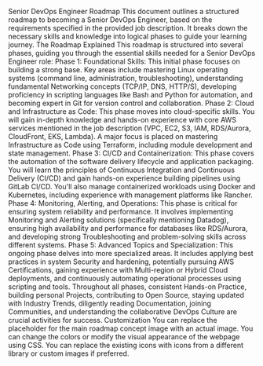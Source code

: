 Senior DevOps Engineer Roadmap
This document outlines a structured roadmap to becoming a Senior DevOps Engineer, based on the requirements specified in the provided job description. It breaks down the necessary skills and knowledge into logical phases to guide your learning journey.
The Roadmap Explained
This roadmap is structured into several phases, guiding you through the essential skills needed for a Senior DevOps Engineer role:
Phase 1: Foundational Skills: This initial phase focuses on building a strong base. Key areas include mastering Linux operating systems (command line, administration, troubleshooting), understanding fundamental Networking concepts (TCP/IP, DNS, HTTP/S), developing proficiency in scripting languages like Bash and Python for automation, and becoming expert in Git for version control and collaboration.
Phase 2: Cloud and Infrastructure as Code: This phase moves into cloud-specific skills. You will gain in-depth knowledge and hands-on experience with core AWS services mentioned in the job description (VPC, EC2, S3, IAM, RDS/Aurora, CloudFront, EKS, Lambda). A major focus is placed on mastering Infrastructure as Code using Terraform, including module development and state management.
Phase 3: CI/CD and Containerization: This phase covers the automation of the software delivery lifecycle and application packaging. You will learn the principles of Continuous Integration and Continuous Delivery (CI/CD) and gain hands-on experience building pipelines using GitLab CI/CD. You'll also manage containerized workloads using Docker and Kubernetes, including experience with management platforms like Rancher.
Phase 4: Monitoring, Alerting, and Operations: This phase is critical for ensuring system reliability and performance. It involves implementing Monitoring and Alerting solutions (specifically mentioning Datadog), ensuring high availability and performance for databases like RDS/Aurora, and developing strong Troubleshooting and problem-solving skills across different systems.
Phase 5: Advanced Topics and Specialization: This ongoing phase delves into more specialized areas. It includes applying best practices in system Security and hardening, potentially pursuing AWS Certifications, gaining experience with Multi-region or Hybrid Cloud deployments, and continuously automating operational processes using scripting and tools.
Throughout all phases, consistent Hands-on Practice, building personal Projects, contributing to Open Source, staying updated with Industry Trends, diligently reading Documentation, joining Communities, and understanding the collaborative DevOps Culture are crucial activities for success.
Customization
You can replace the placeholder for the main roadmap concept image with an actual image.
You can change the colors or modify the visual appearance of the webpage using CSS.
You can replace the existing icons with icons from a different library or custom images if preferred.
